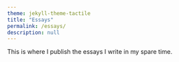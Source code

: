 ```yaml
---
theme: jekyll-theme-tactile
title: "Essays"
permalink: /essays/
description: null
---
```


This is where I publish the essays I write in my spare time. 
